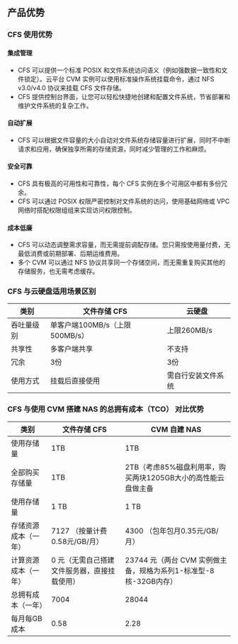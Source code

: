 ## 产品优势

### CFS 使用优势

#### 集成管理

- CFS 可以提供一个标准 POSIX 和文件系统访问语义（例如强数据一致性和文件锁定）。云平台 CVM 实例可以使用标准操作系统挂载命令，通过 NFS v3.0/v4.0 协议来挂载 CFS 文件存储。
- CFS 提供控制台界面，让您可以轻松快捷地创建和配置文件系统，节省部署和维护文件系统的复杂工作。

#### 自动扩展

- CFS 可以根据文件容量的大小自动对文件系统存储容量进行扩展，同时不中断请求和应用，确保独享所需的存储资源，同时减少管理的工作和麻烦。


#### 安全可靠

- CFS 具有极高的可用性和可靠性，每个 CFS 实例在多个可用区中都有多份冗余。
- CFS 可以通过 POSIX 权限严密控制对文件系统的访问，使用基础网络或 VPC 网络时搭配权限组组来实现访问权限控制。

#### 成本低廉

- CFS 可以动态调整需求容量，而无需提前调配存储。您只需按使用量付费，无最低消费或前期部署、后期运维费用。
- 多个 CVM 可以通过 NFS 协议共享同一个存储空间，而无需重复购买其他的存储服务，也无需考虑缓存。


### CFS 与云硬盘适用场景区别

类别 | 文件存储 CFS | 云硬盘
------- | ------- | -------
吞吐量级别 | 单客户端100MB/s（上限500MB/s） | 上限260MB/s
共享性 | 多客户端共享  | 不支持
冗余 | 3份 | 3份
使用方式 | 挂载后直接使用 | 需自行安装文件系统


### CFS 与使用 CVM 搭建 NAS 的总拥有成本（TCO） 对比优势

类别 | 文件存储 CFS | CVM 自建 NAS
------- | ------- | -------
使用存储量 | 1TB | 1TB
全部购买存储量 | 1TB | 2TB（考虑85%磁盘利用率，购买两块1205GB大小的高性能云盘做主备
使用存储量 | 1 TB | 1 TB
存储资源成本（一年） | 7127 （按量计费 0.58元/GB/月） | 4300 （包年包月0.35元/GB/月）
计算资源成本（一年） | 0 元（无需自己搭建文件服务器，直接挂载使用） | 23744 元（两台 CVM 实例做主备，规格为系列1-标准型-8核-32GB内存）
总拥有成本（一年） | 7004 | 28044
每月每GB成本 | 0.58 | 2.28




